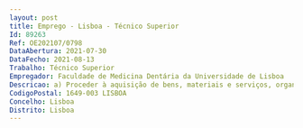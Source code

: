 ```yaml
--- 
layout: post
title: Emprego - Lisboa - Técnico Superior
Id: 89263
Ref: OE202107/0798
DataAbertura: 2021-07-30
DataFecho: 2021-08-13
Trabalho: Técnico Superior
Empregador: Faculdade de Medicina Dentária da Universidade de Lisboa
Descricao: a) Proceder à aquisição de bens, materiais e serviços, organizando os respetivos processos, nos termos das disposições legais vigentes b) Efetuar a gestão administrativa das existências em armazém, garantindo em depósito o material de consumo corrente para normal funcionamento dos serviços c) Organizar e manter atualizado o inventário e o cadastro dos bens móveis e imóveis d) Valorizar as saídas dos bens e materiais para imputação de custos e) Assegurar o cumprimento dos contratos celebrados pela FMDUL f) Elaborar pareceres e informações sobre assuntos da competência da Divisão g) Submeter à apreciação e autorização os processos de despesa, de acordo com a delegação de competências do conselho de gestão h) Proceder ao lançamento contabilístico na ótica pública e patrimonial relativo à realização de despesa da Faculdade i) Assegurar em geral todas as demais tarefas respeitantes ao Núcleo de Aprovisionamento e Património.
CodigoPostal: 1649-003 LISBOA
Concelho: Lisboa
Distrito: Lisboa
--- 
```

